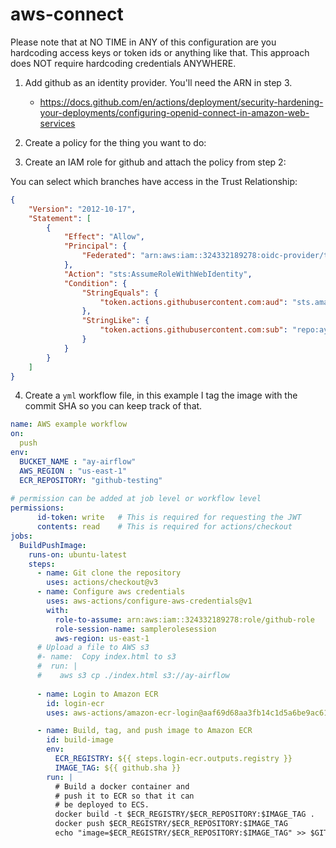 # aws-connect

Please note that at NO TIME in ANY of this configuration are you hardcoding access keys or token ids or anything like that. This approach does NOT require hardcoding credentials ANYWHERE.

1. Add github as an identity provider. You'll need the ARN in step 3.
    - https://docs.github.com/en/actions/deployment/security-hardening-your-deployments/configuring-openid-connect-in-amazon-web-services

2. Create a policy for the thing you want to do:

3. Create an IAM role for github and attach the policy from step 2:

You can select which branches have access in the Trust Relationship:
```json
{
    "Version": "2012-10-17",
    "Statement": [
        {
            "Effect": "Allow",
            "Principal": {
                "Federated": "arn:aws:iam::324332189278:oidc-provider/token.actions.githubusercontent.com"
            },
            "Action": "sts:AssumeRoleWithWebIdentity",
            "Condition": {
                "StringEquals": {
                    "token.actions.githubusercontent.com:aud": "sts.amazonaws.com"
                },
                "StringLike": {
                    "token.actions.githubusercontent.com:sub": "repo:ayoskovich/aws-connect:*"
                }
            }
        }
    ]
}
```

4. Create a `yml` workflow file, in this example I tag the image with the commit SHA so you can keep track of that.

```yaml
name: AWS example workflow
on:
  push
env:
  BUCKET_NAME : "ay-airflow"
  AWS_REGION : "us-east-1"
  ECR_REPOSITORY: "github-testing"
  
# permission can be added at job level or workflow level    
permissions:
      id-token: write   # This is required for requesting the JWT
      contents: read    # This is required for actions/checkout
jobs:
  BuildPushImage:
    runs-on: ubuntu-latest
    steps:
      - name: Git clone the repository
        uses: actions/checkout@v3
      - name: Configure aws credentials
        uses: aws-actions/configure-aws-credentials@v1
        with:
          role-to-assume: arn:aws:iam::324332189278:role/github-role
          role-session-name: samplerolesession
          aws-region: us-east-1
      # Upload a file to AWS s3
      #- name:  Copy index.html to s3
      #  run: |
      #    aws s3 cp ./index.html s3://ay-airflow
          
      - name: Login to Amazon ECR
        id: login-ecr
        uses: aws-actions/amazon-ecr-login@aaf69d68aa3fb14c1d5a6be9ac61fe15b48453a2

      - name: Build, tag, and push image to Amazon ECR
        id: build-image
        env:
          ECR_REGISTRY: ${{ steps.login-ecr.outputs.registry }}
          IMAGE_TAG: ${{ github.sha }}
        run: |
          # Build a docker container and
          # push it to ECR so that it can
          # be deployed to ECS.
          docker build -t $ECR_REGISTRY/$ECR_REPOSITORY:$IMAGE_TAG .
          docker push $ECR_REGISTRY/$ECR_REPOSITORY:$IMAGE_TAG
          echo "image=$ECR_REGISTRY/$ECR_REPOSITORY:$IMAGE_TAG" >> $GITHUB_OUTPUT
```
